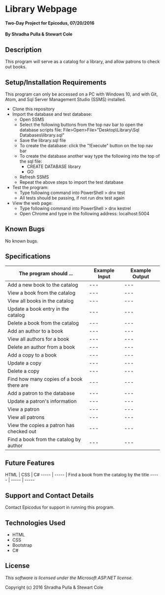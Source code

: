 # Library Webpage

#### Two-Day Project for Epicodus, 07/20/2016

#### By Shradha Pulla & Stewart Cole

## Description

This program will serve as a catalog for a library, and allow patrons to check out books.

## Setup/Installation Requirements

This program can only be accessed on a PC with Windows 10, and with Git, Atom, and Sql Server Management Studio (SSMS) installed.

* Clone this repository
* Import the database and test database:
  * Open SSMS
  * Select the following buttons from the top nav bar to open the database scripts file: File>Open>File>"Desktop\Library\Sql Databases\library.sql"
  * Save the library.sql file
  * To create the database: click the "!Execute" button on the top nav bar
  * To create the database another way type the following into the top of the sql file:
    * CREATE DATABASE library
    * GO
  * Refresh SSMS
  * Repeat the above steps to import the test database
* Test the program:
  * Type following command into PowerShell > dnx test
  * All tests should be passing, if not run dnx test again
* View the web page:
  * Type following command into PowerShell > dnx kestrel
  * Open Chrome and type in the following address: localhost:5004

## Known Bugs

No known bugs.

## Specifications

The program should ... | Example Input | Example Output
----- | ----- | -----
Add a new book to the catalog | --- | ---
View a book from the catalog | --- | ---
View all books in the catalog | --- | ---
Update a book entry in the catalog | --- | ---
Delete a book from the catalog | --- | ---
Add an author to a book | --- | ---
View all authors for a book | --- | ---
Delete an author from a book | --- | ---
Add a copy to a book | --- | ---
Update a copy | --- | ---
Delete a copy | --- | ---
Find how many copies of a book there are | --- | ---
Add a patron to the database | --- | ---
Update a patron's information | --- | ---
View a patron | --- | ---
View all patrons | --- | ---
View the copies a patron has checked out | --- | ---
Find a book from the catalog by author | --- | ---

## Future Features

HTML | CSS | C#
----- | ----- | Find a book from the catalog by the title
----- | ----- | -----

## Support and Contact Details

Contact Epicodus for support in running this program.

## Technologies Used

* HTML
* CSS
* Bootstrap
* C#

## License

*This software is licensed under the Microsoft ASP.NET license.*

Copyright (c) 2016 Shradha Pulla & Stewart Cole
